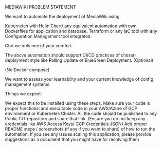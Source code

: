 MEDIAWIKI PROBLEM STATEMENT

 

We want to automate the deployment of MediaWiki using.

 

Kubernetes with Helm Chart/ any equivalent automation with own Dockerfiles for application and database.
Terraform or any IaC tool with any Configuration Management tool integrated.
 

Choose only one of your comfort.

 

The above automation should support CI/CD practices of chosen deployment style like Rolling Update or BlueGreen Deployment. (Optional)

 

(No Docker compose)

 

We want to assess your learnability and your current knowledge of config management systems.

 

Things we expect: 

 

We expect this to be installed using these steps.
Make sure your code is proper functional and executable code in your AWS/Azure of GCP environment or Kubernetes Cluster.
All the code should be published to any Public GIT repository and share that link. (Ensure you do not keep any credentials like AWS Access Keys/ GCP Credentials JSON)
Add proper README steps / screenshots (if any if you want to share) of how to run the automation.
If you see any issues scaling this application, please provide suggestions as a document that you might have for resolving them